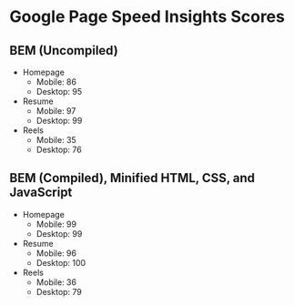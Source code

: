 # Google Page Speed Insights Scores


## BEM (Uncompiled)

- Homepage
  - Mobile: 86
  - Desktop: 95
- Resume
  - Mobile: 97
  - Desktop: 99
- Reels
  - Mobile: 35
  - Desktop: 76


## BEM (Compiled), Minified HTML, CSS, and JavaScript

- Homepage
  - Mobile: 99
  - Desktop: 99
- Resume
  - Mobile: 96
  - Desktop: 100
- Reels
  - Mobile: 36
  - Desktop: 79